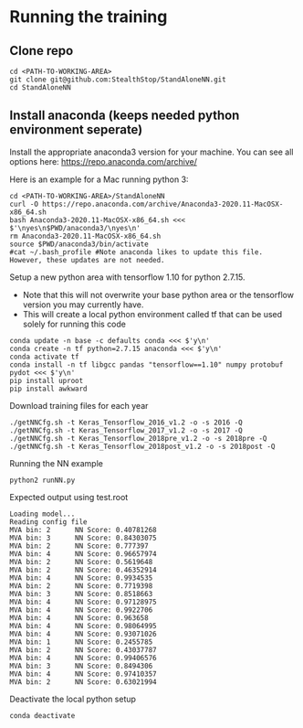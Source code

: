 # Running the training

## Clone repo
```
cd <PATH-TO-WORKING-AREA>
git clone git@github.com:StealthStop/StandAloneNN.git
cd StandAloneNN
```

## Install anaconda (keeps needed python environment seperate)
Install the appropriate anaconda3 version for your machine.
You can see all options here: https://repo.anaconda.com/archive/

Here is an example for a Mac running python 3:
```
cd <PATH-TO-WORKING-AREA>/StandAloneNN
curl -O https://repo.anaconda.com/archive/Anaconda3-2020.11-MacOSX-x86_64.sh
bash Anaconda3-2020.11-MacOSX-x86_64.sh <<< $'\nyes\n$PWD/anaconda3/\nyes\n'
rm Anaconda3-2020.11-MacOSX-x86_64.sh
source $PWD/anaconda3/bin/activate
#cat ~/.bash_profile #Note anaconda likes to update this file. However, these updates are not needed.
```

Setup a new python area with tensorflow 1.10 for python 2.7.15.
* Note that this will not overwrite your base python area or the tensorflow version you may currently have.
* This will create a local python environment called tf that can be used solely for running this code
```
conda update -n base -c defaults conda <<< $'y\n'
conda create -n tf python=2.7.15 anaconda <<< $'y\n'
conda activate tf
conda install -n tf libgcc pandas "tensorflow==1.10" numpy protobuf pydot <<< $'y\n'
pip install uproot
pip install awkward
```

Download training files for each year
```
./getNNCfg.sh -t Keras_Tensorflow_2016_v1.2 -o -s 2016 -Q
./getNNCfg.sh -t Keras_Tensorflow_2017_v1.2 -o -s 2017 -Q
./getNNCfg.sh -t Keras_Tensorflow_2018pre_v1.2 -o -s 2018pre -Q
./getNNCfg.sh -t Keras_Tensorflow_2018post_v1.2 -o -s 2018post -Q
```

Running the NN example
```
python2 runNN.py
```

Expected output using test.root
```
Loading model...
Reading config file
MVA bin: 2      NN Score: 0.40781268
MVA bin: 3      NN Score: 0.84303075
MVA bin: 2      NN Score: 0.777397
MVA bin: 4      NN Score: 0.96657974
MVA bin: 2      NN Score: 0.5619648
MVA bin: 2      NN Score: 0.46352914
MVA bin: 4      NN Score: 0.9934535
MVA bin: 2      NN Score: 0.7719398
MVA bin: 3      NN Score: 0.8518663
MVA bin: 4      NN Score: 0.97128975
MVA bin: 4      NN Score: 0.9922706
MVA bin: 4      NN Score: 0.963658
MVA bin: 4      NN Score: 0.98064995
MVA bin: 4      NN Score: 0.93071026
MVA bin: 1      NN Score: 0.2455785
MVA bin: 2      NN Score: 0.43037787
MVA bin: 4      NN Score: 0.99406576
MVA bin: 3      NN Score: 0.8494306
MVA bin: 4      NN Score: 0.97410357
MVA bin: 2      NN Score: 0.63021994
```


Deactivate the local python setup
```
conda deactivate
```
